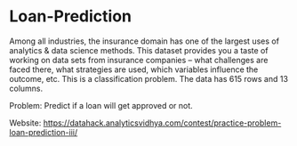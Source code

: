 # Loan-Prediction
Among all industries, the insurance domain has one of the largest uses of analytics & data science methods. This dataset provides you a taste of working on data sets from insurance companies – what challenges are faced there, what strategies are used, which variables influence the outcome, etc. This is a classification problem. The data has 615 rows and 13 columns.

Problem: Predict if a loan will get approved or not.

Website: https://datahack.analyticsvidhya.com/contest/practice-problem-loan-prediction-iii/
